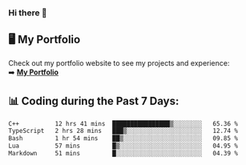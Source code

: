 ### Hi there 🌱  

## 🖥️ My Portfolio  
Check out my portfolio website to see my projects and experience:  
➡️ [**My Portfolio**](https://dieg0raf.github.io/)  

## 📊 Coding during the Past 7 Days: 
<!--START_SECTION:waka-->

```txt
C++          12 hrs 41 mins  ████████████████▒░░░░░░░░   65.36 %
TypeScript   2 hrs 28 mins   ███▒░░░░░░░░░░░░░░░░░░░░░   12.74 %
Bash         1 hr 54 mins    ██▒░░░░░░░░░░░░░░░░░░░░░░   09.85 %
Lua          57 mins         █▒░░░░░░░░░░░░░░░░░░░░░░░   04.95 %
Markdown     51 mins         █░░░░░░░░░░░░░░░░░░░░░░░░   04.39 %
```

<!--END_SECTION:waka-->
<!--
**Dieg0raf/Dieg0raf** is a ✨ _special_ ✨ repository because its `README.md` (this file) appears on your GitHub profile.

Here are some ideas to get you started:

- 🔭 I’m currently working on ...
- 🌱 I’m currently learning ...
- 👯 I’m looking to collaborate on ...
- 🤔 I’m looking for help with ...
- 💬 Ask me about ...
- 📫 How to reach me: ...
- 😄 Pronouns: ...
- ⚡ Fun fact: ...
-->
